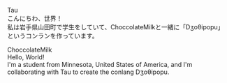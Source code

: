 Tau  
こんにちわ、世界！  
私は岩手県山田町で学生をしていて、ChoccolateMilkと一緒に「Dʒoθipopu」というコンランを作っています。  

ChoccolateMilk  
Hello, World!  
I'm a student from Minnesota, United States of America, and I'm collaborating with Tau to create the conlang Dʒoθipopu.
